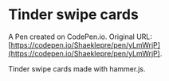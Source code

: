 # Tinder swipe cards

A Pen created on CodePen.io. Original URL: [https://codepen.io/Shaeklepre/pen/yLmWrjP](https://codepen.io/Shaeklepre/pen/yLmWrjP).

Tinder swipe cards made with hammer.js.